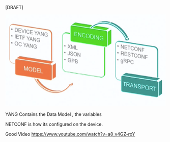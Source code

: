 [DRAFT]

![](/assets/markdown-img-paste-20180422005114652.png)

YANG Contains the Data Model , the variables

NETCONF is how its configured on the device.

Good Video https://www.youtube.com/watch?v=a8_v4GZ-roY 
